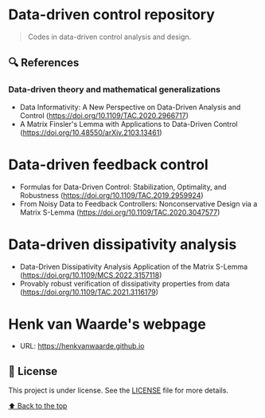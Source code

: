 # Data-driven control repository

> Codes in data-driven control analysis and design.

## 🔍 References
### Data-driven theory and mathematical generalizations
- Data Informativity: A New Perspective on Data-Driven Analysis and Control (https://doi.org/10.1109/TAC.2020.2966717)
- A Matrix Finsler's Lemma with Applications to Data-Driven Control (https://doi.org/10.48550/arXiv.2103.13461)

# Data-driven feedback control
- Formulas for Data-Driven Control: Stabilization, Optimality, and Robustness (https://doi.org/10.1109/TAC.2019.2959924)
- From Noisy Data to Feedback Controllers: Nonconservative Design via a Matrix S-Lemma (https://doi.org/10.1109/TAC.2020.3047577)

# Data-driven dissipativity analysis
- Data-Driven Dissipativity Analysis Application of the Matrix S-Lemma (https://doi.org/10.1109/MCS.2022.3157118)
- Provably robust verification of dissipativity properties from data (https://doi.org/10.1109/TAC.2021.3116179)

# Henk van Waarde's webpage
- URL: https://henkvanwaarde.github.io

## 📝 License

This project is under license. See the [LICENSE](LICENSE) file for more details.

[⬆ Back to the top](https://github.com/gabrielfreitasm/DDC#data-driven-control-repository)<br>
